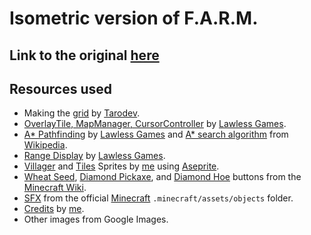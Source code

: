 # Isometric version of F.A.R.M. 
Link to the original [here](https://github.com/naixsu/CMSC170)
---

## Resources used
- Making the [grid](https://www.youtube.com/watch?v=kkAjpQAM-jE) by [Tarodev](https://www.youtube.com/@Tarodev).
- [OverlayTile, MapManager, CursorController](https://www.youtube.com/watch?v=riLtglHwoYw) by [Lawless Games](https://www.youtube.com/@lawlessgames3844).
- [A* Pathfinding](https://www.youtube.com/@lawlessgames3844) by [Lawless Games](https://www.youtube.com/@lawlessgames3844) and [A* search algorithm](https://en.wikipedia.org/wiki/A*_search_algorithm) from [Wikipedia](https://en.wikipedia.org/wiki/Main_Page).
- [Range Display](https://www.youtube.com/watch?v=3cZ0tBuzlZs) by [Lawless Games](https://www.youtube.com/@lawlessgames3844).
- [Villager](https://github.com/naixsu/CMSC170/blob/main/AI/Assets/Sprites/Villager.png) and [Tiles](https://github.com/naixsu/CMSC170/tree/main/AI/Assets/Sprites/Tiles) Sprites by [me](https://github.com/naixsu) using [Aseprite](https://www.aseprite.org/).
- [Wheat Seed](https://github.com/naixsu/CMSC170/blob/main/AI/Assets/Sprites/Buttons/WheatSeeds.png), [Diamond Pickaxe](https://github.com/naixsu/CMSC170/blob/main/AI/Assets/Sprites/Buttons/DPickMC.png), and [Diamond Hoe](https://github.com/naixsu/CMSC170/blob/main/AI/Assets/Sprites/Buttons/DHoeMC.png) buttons from the [Minecraft Wiki](https://minecraft.fandom.com/wiki/Minecraft_Wiki).
- [SFX](https://github.com/naixsu/CMSC170/tree/main/AI/Assets/Audio) from the official [Minecraft](https://www.minecraft.net/en-us) `.minecraft/assets/objects` folder.
- [Credits](https://github.com/naixsu/CMSC170/blob/main/AI/Assets/Sprites/credits.png) by [me](https://github.com/naixsu).
- Other images from Google Images.

